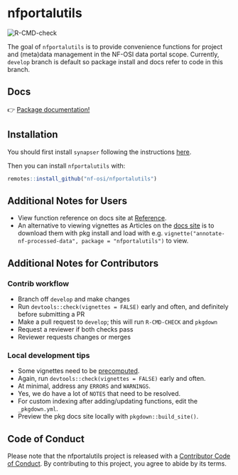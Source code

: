 
# nfportalutils

<!-- badges: start -->
![R-CMD-check](https://github.com/nf-osi/nfportalutils/workflows/R-CMD-check/badge.svg?branch=develop)
<!-- badges: end -->

The goal of `nfportalutils` is to provide convenience functions for project and (meta)data management in the NF-OSI data portal scope. 
Currently, `develop` branch is default so package install and docs refer to code in this branch.  

## Docs

:point_right: [Package documentation!](https://nf-osi.github.io/nfportalutils/)  

## Installation

You should first install `synapser` following the instructions [here](https://github.com/Sage-Bionetworks/synapser?tab=readme-ov-file#installation).

Then you can install `nfportalutils` with:
``` r
remotes::install_github("nf-osi/nfportalutils")
```


## Additional Notes for Users

- View function reference on docs site at [Reference](https://nf-osi.github.io/nfportalutils/reference/index.html). 
- An alternative to viewing vignettes as Articles on the [docs site](https://nf-osi.github.io/nfportalutils/index.html) is to download them with pkg install and load with e.g. `vignette("annotate-nf-processed-data", package = "nfportalutils")` to view.

## Additional Notes for Contributors 

### Contrib workflow
- Branch off `develop` and make changes
- Run `devtools::check(vignettes = FALSE)` early and often, and definitely before submitting a PR
- Make a pull request to `develop`; this will run `R-CMD-CHECK` and `pkgdown`
- Request a reviewer if both checks pass
- Reviewer requests changes or merges

### Local development tips
- Some vignettes need to be [precomputed](https://ropensci.org/blog/2019/12/08/precompute-vignettes/). 
- Again, run `devtools::check(vignettes = FALSE)` early and often.
- At minimal, address any `ERRORS` and `WARNINGS`.
- Yes, we do have a lot of `NOTES` that need to be resolved. 
- For custom indexing after adding/updating functions, edit the `_pkgdown.yml`.
- Preview the pkg docs site locally with `pkgdown::build_site()`.


## Code of Conduct
  
Please note that the nfportalutils project is released with a [Contributor Code of Conduct](https://contributor-covenant.org/version/2/0/CODE_OF_CONDUCT.html). By contributing to this project, you agree to abide by its terms.

